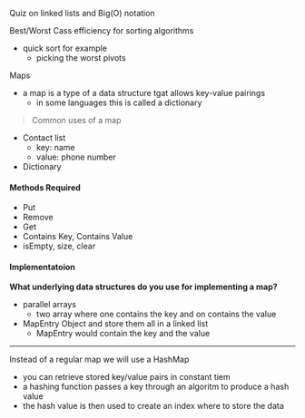 Quiz on linked lists and Big(O) notation

Best/Worst Cass efficiency for sorting algorithms
- quick sort for example
  - picking the worst pivots


 Maps
 - a map is a type of a data structure tgat allows key-value pairings
   - in some languages this is called a dictionary

> Common uses of a map
- Contact list
  - key: name
  - value: phone number
- Dictionary

#### Methods Required
- Put
- Remove
- Get
- Contains Key, Contains Value
- isEmpty, size, clear

#### Implementatoion
__What underlying data structures do you use for implementing a map?__

- parallel arrays
  - two array where one contains the key and on contains the value 
- MapEntry Object and store them all in a linked list
  - MapEntry would contain the key and the value

---

Instead of a regular map we will use a HashMap

- you can retrieve stored key/value pairs in constant tiem
- a hashing function passes a key through an algoritm to produce a hash value
 - the hash value is then used to create an index where to store the data

 

